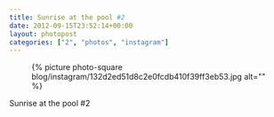 ```yaml
---
title: Sunrise at the pool #2
date: 2012-09-15T23:52:14+00:00
layout: photopost
categories: ["2", "photos", "instagram"]
---
```


<figure class="photo photo--square">
  {% picture photo-square blog/instagram/132d2ed51d8c2e0fcdb410f39ff3eb53.jpg alt="" %}
</figure>

Sunrise at the pool #2
